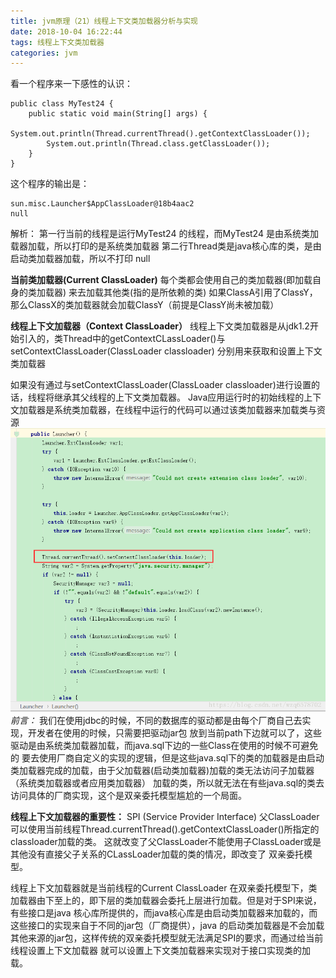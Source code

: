 ```yaml
---
title: jvm原理（21）线程上下文类加载器分析与实现
date: 2018-10-04 16:22:44
tags: 线程上下文类加载器
categories: jvm
---
```


看一个程序来一下感性的认识：

<!-- more -->
```
public class MyTest24 {
    public static void main(String[] args) {
        System.out.println(Thread.currentThread().getContextClassLoader());
        System.out.println(Thread.class.getClassLoader());
    }
}
```
这个程序的输出是：

```
sun.misc.Launcher$AppClassLoader@18b4aac2
null
```
解析：
第一行当前的线程是运行MyTest24 的线程，而MyTest24 是由系统类加载器加载，所以打印的是系统类加载器
第二行Thread类是java核心库的类，是由启动类加载器加载，所以不打印 null

**当前类加载器(Current ClassLoader)**
每个类都会使用自己的类加载器(即加载自身的类加载器) 来去加载其他类(指的是所依赖的类)
如果ClassA引用了ClassY，那么ClassX的类加载器就会加载ClassY（前提是ClassY尚未被加载）

**线程上下文加载器（Context  ClassLoader）**
线程上下文类加载器是从jdk1.2开始引入的，类Thread中的getContextCLassLoader()与setContextClassLoader(ClassLoader classloader)
分别用来获取和设置上下文类加载器

如果没有通过与setContextClassLoader(ClassLoader classloader)进行设置的话，线程将继承其父线程的上下文类加载器。
Java应用运行时的初始线程的上下文加载器是系统类加载器，在线程中运行的代码可以通过该类加载器来加载类与资源
![这里写图片描述](2018/10/04/jvm原理（21）线程上下文类加载器分析与实现/20180423204738624.png)
*前言：*
我们在使用jdbc的时候，不同的数据库的驱动都是由每个厂商自己去实现，开发者在使用的时候，只需要把驱动jar包
放到当前path下边就可以了，这些驱动是由系统类加载器加载，而java.sql下边的一些Class在使用的时候不可避免的
要去使用厂商自定义的实现的逻辑，但是这些java.sql下的类的加载器是由启动类加载器完成的加载，由于父加载器(启动类加载器)加载的类无法访问子加载器（系统类加载器或者应用类加载器）
加载的类，所以就无法在有些java.sql的类去访问具体的厂商实现，这个是双亲委托模型尴尬的一个局面。


**线程上下文加载器的重要性：**
SPI (Service Provider Interface)
父ClassLoader可以使用当前线程Thread.currentThread().getContextClassLoader()所指定的classloader加载的类。
这就改变了父ClassLoader不能使用子ClassLoader或是其他没有直接父子关系的CLassLoader加载的类的情况，即改变了
双亲委托模型。

线程上下文加载器就是当前线程的Current ClassLoader
在双亲委托模型下，类加载器由下至上的，即下层的类加载器会委托上层进行加载。但是对于SPI来说，有些接口是java
核心库所提供的，而java核心库是由启动类加载器来加载的，而这些接口的实现来自于不同的jar包（厂商提供），java
的启动类加载器是不会加载其他来源的jar包，这样传统的双亲委托模型就无法满足SPI的要求，而通过给当前线程设置上下文加载器
就可以设置上下文类加载器来实现对于接口实现类的加载。
